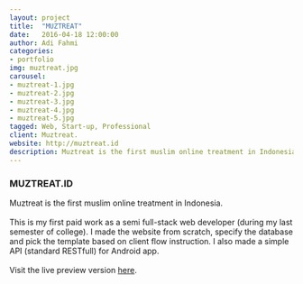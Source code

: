 ```yaml
---
layout: project
title:  "MUZTREAT"
date:   2016-04-18 12:00:00
author: Adi Fahmi
categories:
- portfolio
img: muztreat.jpg
carousel:
- muztreat-1.jpg
- muztreat-2.jpg
- muztreat-3.jpg
- muztreat-4.jpg
- muztreat-5.jpg
tagged: Web, Start-up, Professional
client: Muztreat.
website: http://muztreat.id
description: Muztreat is the first muslim online treatment in Indonesia. This is my first professional work as a semi full-stack web developer.
---
```

<h3>MUZTREAT.ID</h3>
Muztreat is the first muslim online treatment in Indonesia.
<br><br>
This is my first paid work as a semi full-stack web developer (during my last semester of college). I made the website from scratch, specify the database and pick the template based on client flow instruction. I also made a simple API (standard RESTfull) for Android app.
<br><br>
Visit the live preview version <a href="http://muztreat.id" target="blank">here</a>.

